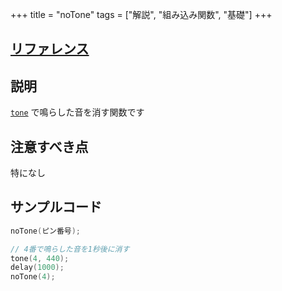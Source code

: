+++
title = "noTone"
tags = ["解説", "組み込み関数", "基礎"]
+++

## [リファレンス](https://www.arduino.cc/reference/en/language/functions/advanced-io/notone)

## 説明

[`tone`](/software/embedded-functions/tone/) で鳴らした音を消す関数です

## 注意すべき点

特になし

## サンプルコード

```c++
noTone(ピン番号);

// 4番で鳴らした音を1秒後に消す
tone(4, 440);
delay(1000);
noTone(4);
```
